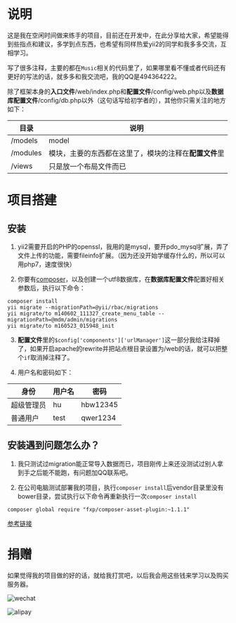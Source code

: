 # 说明

这是我在空闲时间做来练手的项目，目前还在开发中，在此分享给大家，希望能得到些指点和建议，多学到点东西，也希望有同样热爱yii2的同学和我多多交流，互相学习。

写了很多注释，主要的都在`Music`相关的代码里了，如果哪里看不懂或者代码还有更好的写法的话，就多多和我交流吧，我的QQ是494364222。

除了框架本身的**入口文件**/web/index.php和**配置文件**/config/web.php以及**数据库配置文件**/config/db.php以外（这句话写给初学者的），其他你只需关注的地方如下：

目录 | 说明
---|---
/models | model
/modules | 模块，主要的东西都在这里了，模块的注释在**配置文件**里
/views | 只是放一个布局文件而已

# 项目搭建

## 安装

1. yii2需要开启的PHP的openssl，我用的是mysql，要开pdo_mysql扩展，弄了文件上传的功能，需要fileinfo扩展。（因为还没开始学缓存什么的，所以可以用php7，速度很快）

2. 你要有[composer](http://docs.phpcomposer.com/)，以及创建一个utf8数据库，在**数据库配置文件**配置好相关参数后，执行以下命令：

```
composer install
yii migrate --migrationPath=@yii/rbac/migrations
yii migrate/to m140602_111327_create_menu_table --migrationPath=@mdm/admin/migrations
yii migrate/to m160523_015948_init
```

3. **配置文件**里的```$config['components']['urlManager']```这一部分我给注释掉了，如果开启apache的rewrite并把站点根目录设置为/web的话，就可以把整个```if```取消掉注释了。

4. 用户名和密码如下：

身份 | 用户名 | 密码 |
---|---|---
超级管理员 | hu | hbw12345
普通用户 | test | qwer1234

## 安装遇到问题怎么办？

1. 我只测试过migration能正常导入数据而已，项目刚传上来还没测试过别人拿到手之后能不能跑，有问题加QQ联系吧。

2. 在公司电脑测试部署我的项目，执行`composer install`后vendor目录里没有bower目录，尝试执行以下命令再重新执行一次`composer install`

```
composer global require "fxp/composer-asset-plugin:~1.1.1"
```

[参考链接](https://segmentfault.com/q/1010000004047286)

# 捐赠

如果觉得我的项目做的好的话，就给我打赏吧，以后我会用这些钱来学习以及购买服务器。

![wechat](https://raw.githubusercontent.com/hubeiwei/laohu-yii2/master/web/wechat_1464710844970.png "微信")

![alipay](https://raw.githubusercontent.com/hubeiwei/laohu-yii2/master/web/alipay_1464710933517.jpg "支付宝")
